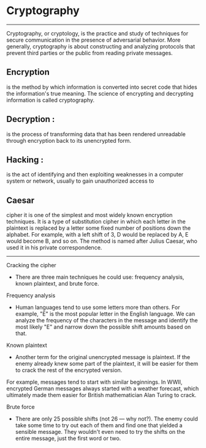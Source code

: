 # Cryptography
---
Cryptography, or cryptology, is the practice and study of techniques for secure communication in the presence of adversarial behavior. More generally, cryptography is about constructing and analyzing protocols that prevent third parties or the public from reading private messages.

## Encryption
 is the method by which information is converted into secret code that hides the information's true meaning. The science of encrypting and decrypting information is called cryptography.

 ## Decryption :
 is the process of transforming data that has been rendered unreadable through encryption back to its unencrypted form.

 ## Hacking :
 
 is the act of identifying and then exploiting weaknesses in a computer system or network, usually to gain unauthorized access to

 ## Caesar 
 cipher it is one of the simplest and most widely known encryption techniques. It is a type of substitution cipher in which each letter in the plaintext is replaced by a letter some fixed number of positions down the alphabet. For example, with a left shift of 3, D would be replaced by A, E would become B, and so on. The method is named after Julius Caesar, who used it in his private correspondence.
 
---
 Cracking the cipher

- There are three main techniques he could use: frequency analysis, known plaintext, and brute force.

Frequency analysis

- Human languages tend to use some letters more than others. For example, "E" is the most popular letter in the English language. We can analyze the frequency of the characters in the message and identify the most likely "E" and narrow down the possible shift amounts based on that.

Known plaintext

- Another term for the original unencrypted message is plaintext. If the enemy already knew some part of the plaintext, it will be easier for them to crack the rest of the encrypted version.

For example, messages tend to start with similar beginnings. In WWII, encrypted German messages always started with a weather forecast, which ultimately made them easier for British mathematician Alan Turing to crack.

Brute force

- There are only 25 possible shifts (not 26 — why not?). The enemy could take some time to try out each of them and find one that yielded a sensible message. They wouldn't even need to try the shifts on the entire message, just the first word or two.